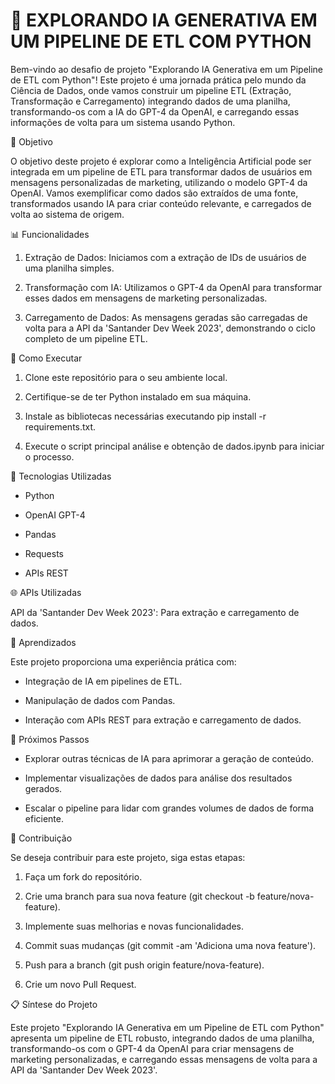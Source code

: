 # 🤖 EXPLORANDO IA GENERATIVA EM UM PIPELINE DE ETL COM PYTHON 

Bem-vindo ao desafio de projeto "Explorando IA Generativa em um Pipeline de ETL com Python"! Este projeto é uma jornada prática pelo mundo da Ciência de Dados, onde vamos construir um pipeline ETL (Extração, Transformação e Carregamento) integrando dados de uma planilha, transformando-os com a IA do GPT-4 da OpenAI, e carregando essas informações de volta para um sistema usando Python.

🎯 Objetivo

O objetivo deste projeto é explorar como a Inteligência Artificial pode ser integrada em um pipeline de ETL para transformar dados de usuários em mensagens personalizadas de marketing, utilizando o modelo GPT-4 da OpenAI. Vamos exemplificar como dados são extraídos de uma fonte, transformados usando IA para criar conteúdo relevante, e carregados de volta ao sistema de origem.

📊 Funcionalidades

1. Extração de Dados: Iniciamos com a extração de IDs de usuários de uma planilha simples.

2. Transformação com IA: Utilizamos o GPT-4 da OpenAI para transformar esses dados em mensagens de marketing personalizadas.

3. Carregamento de Dados: As mensagens geradas são carregadas de volta para a API da 'Santander Dev Week 2023', demonstrando o ciclo completo de um pipeline ETL.

📝 Como Executar

1. Clone este repositório para o seu ambiente local.

2. Certifique-se de ter Python instalado em sua máquina.

3. Instale as bibliotecas necessárias executando pip install -r requirements.txt.

4. Execute o script principal análise e obtenção de dados.ipynb para iniciar o processo.

🤖 Tecnologias Utilizadas

- Python

- OpenAI GPT-4

- Pandas

- Requests

- APIs REST

🌐 APIs Utilizadas

API da 'Santander Dev Week 2023': Para extração e carregamento de dados.

🧠 Aprendizados

Este projeto proporciona uma experiência prática com:

- Integração de IA em pipelines de ETL.

- Manipulação de dados com Pandas.

- Interação com APIs REST para extração e carregamento de dados.

🚀 Próximos Passos

- Explorar outras técnicas de IA para aprimorar a geração de conteúdo.

- Implementar visualizações de dados para análise dos resultados gerados.

- Escalar o pipeline para lidar com grandes volumes de dados de forma eficiente.

🤝 Contribuição

Se deseja contribuir para este projeto, siga estas etapas:

1. Faça um fork do repositório.

2. Crie uma branch para sua nova feature (git checkout -b feature/nova-feature).

3. Implemente suas melhorias e novas funcionalidades.

4. Commit suas mudanças (git commit -am 'Adiciona uma nova feature').

5. Push para a branch (git push origin feature/nova-feature).

6. Crie um novo Pull Request.

📋 Síntese do Projeto

Este projeto "Explorando IA Generativa em um Pipeline de ETL com Python" apresenta um pipeline de ETL robusto, integrando dados de uma planilha, transformando-os com o GPT-4 da OpenAI para criar mensagens de marketing personalizadas, e carregando essas mensagens de volta para a API da 'Santander Dev Week 2023'.
